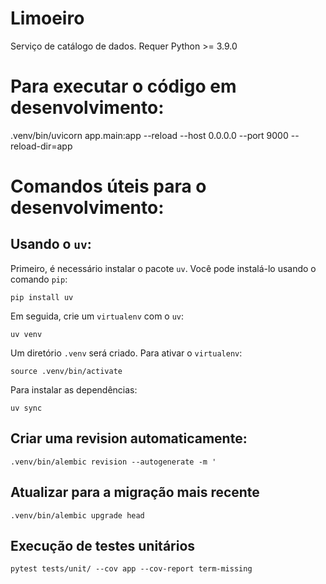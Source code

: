 # Limoeiro

Serviço de catálogo de dados.
Requer Python >= 3.9.0

# Para executar o código em desenvolvimento:
.venv/bin/uvicorn app.main:app --reload --host 0.0.0.0 --port 9000 --reload-dir=app

# Comandos úteis para o desenvolvimento:

## Usando o `uv`:

Primeiro, é necessário instalar o pacote `uv`. Você pode instalá-lo usando o comando `pip`:

```
pip install uv
```

Em seguida, crie um `virtualenv` com o `uv`:
```
uv venv
```

Um diretório `.venv` será criado. Para ativar o `virtualenv`:
```
source .venv/bin/activate
```

Para instalar as dependências:
```
uv sync
```

## Criar uma revision automaticamente:
```
.venv/bin/alembic revision --autogenerate -m '
```

## Atualizar para a migração mais recente
```
.venv/bin/alembic upgrade head
```

## Execução de testes unitários
```
pytest tests/unit/ --cov app --cov-report term-missing
```
